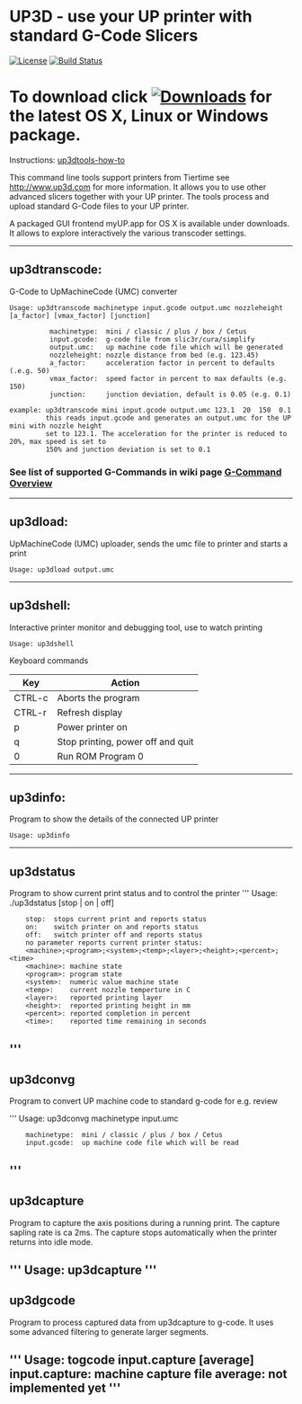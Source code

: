 # UP3D - use your UP printer with standard G-Code Slicers 
[![License](http://img.shields.io/:license-gpl2-blue.svg?style=flat-square)](http://www.gnu.org/licenses/gpl-2.0.html)
[![Build Status](https://travis-ci.org/UP3D-gcode/UP3D.svg?branch=master)](https://travis-ci.org/UP3D-gcode/UP3D) 


# To download click [![Downloads](https://img.shields.io/github/downloads/UP3D-gcode/UP3D/total.svg?maxAge=3600)](https://github.com/UP3D-gcode/UP3D/releases/latest) for the latest OS X, Linux or Windows package. 

Instructions: [up3dtools-how-to](http://stohn.de/3d/index.php/2016/03/10/up3dtools-little-how-to)

This command line tools support printers from Tiertime see http://www.up3d.com for more information. It allows you to use other advanced slicers together with your UP printer. The tools process and upload standard G-Code files to your UP printer.

A packaged GUI frontend myUP.app for OS X is available under downloads. It allows to explore interactively the various transcoder settings.

---

## up3dtranscode: 

G-Code to UpMachineCode (UMC) converter
```
Usage: up3dtranscode machinetype input.gcode output.umc nozzleheight [a_factor] [vmax_factor] [junction]

          machinetype:  mini / classic / plus / box / Cetus
          input.gcode:  g-code file from slic3r/cura/simplify
          output.umc:   up machine code file which will be generated
          nozzleheight: nozzle distance from bed (e.g. 123.45)
          a_factor:     acceleration factor in percent to defaults (.e.g. 50)
          vmax_factor:  speed factor in percent to max defaults (e.g. 150)
          junction:     junction deviation, default is 0.05 (e.g. 0.1)          

example: up3dtranscode mini input.gcode output.umc 123.1  20  150  0.1
         this reads input.gcode and generates an output.umc for the UP mini with nozzle height
         set to 123.1. The acceleration for the printer is reduced to 20%, max speed is set to
         150% and junction deviation is set to 0.1   

```
### See list of supported G-Commands in wiki page [G-Command Overview](https://github.com/UP3D-gcode/UP3D/wiki/Supported-G-Code-Commands)
---

## up3dload: 

UpMachineCode (UMC) uploader, sends the umc file to printer and starts a print
```
Usage: up3dload output.umc
```
---

## up3dshell: 

Interactive printer monitor and debugging tool, use to watch printing
```
Usage: up3dshell
```
Keyboard commands

Key  |   Action
---   |   ---
CTRL-c   |   Aborts the program
CTRL-r   |   Refresh display
p   |   Power printer on
q   |   Stop printing, power off and quit
0   |   Run ROM Program 0

---

## up3dinfo: 

Program to show the details of the connected UP printer
```
Usage: up3dinfo
```
---

## up3dstatus

Program to show current print status and to control the printer
'''
Usage: ./up3dstatus [stop | on | off]

        stop:  stops current print and reports status
        on:    switch printer on and reports status
        off:   switch printer off and reports status
        no parameter reports current printer status:
        <machine>;<program>;<system>;<temp>;<layer>;<height>;<percent>;<time>
        <machine>: machine state 
        <program>: program state 
        <system>:  numeric value machine state 
        <temp>:    current nozzle temperture in C
        <layer>:   reported printing layer
        <height>:  reported printing height in mm
        <percent>: reported completion in percent
        <time>:    reported time remaining in seconds
'''
---

## up3dconvg

Program to convert UP machine code to standard g-code for e.g. review

'''
Usage: up3dconvg machinetype input.umc

        machinetype:  mini / classic / plus / box / Cetus
        input.gcode:  up machine code file which will be read
'''
---

## up3dcapture

Program to capture the axis positions during a running print. The capture sapling rate is ca 2ms. The capture stops automatically when the printer returns into idle mode.

'''
Usage: up3dcapture
'''
---

## up3dgcode

Program to process captured data from up3dcapture to g-code. It uses some advanced filtering to generate larger segments.

'''
Usage: togcode input.capture [average]
         input.capture:  machine capture file
         average: not implemented yet
'''
---
